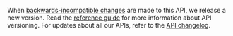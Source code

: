 When [backwards-incompatible changes](https://developer.service.hmrc.gov.uk/guides/income-tax-mtd-end-to-end-service-guide/documentation/how-to-integrate.html#breaking-changes) 
are made to this API, we release a new version. Read the [reference guide](https://developer.service.hmrc.gov.uk/api-documentation/docs/reference-guide#versioning) 
for more information about API versioning. For updates about all our APIs, refer to the [API changelog](https://github.com/hmrc/income-tax-mtd-changelog).